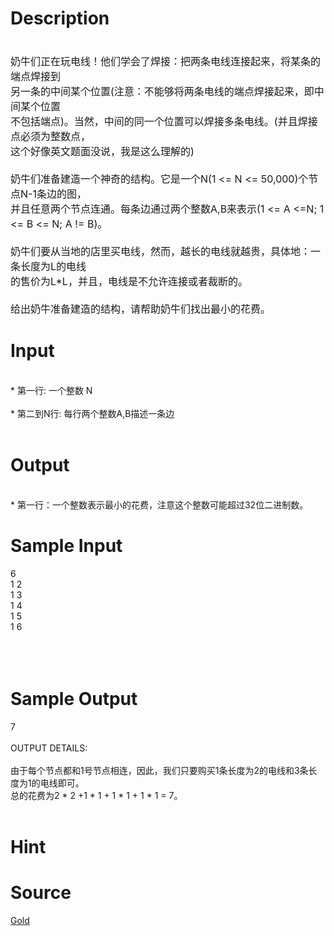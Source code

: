 
# Description

<div class="content"><p><span style="font-size: medium"><br/>
奶牛们正在玩电线！他们学会了焊接：把两条电线连接起来，将某条的端点焊接到<br/>
另一条的中间某个位置(注意：不能够将两条电线的端点焊接起来，即中间某个位置<br/>
不包括端点)。当然，中间的同一个位置可以焊接多条电线。(并且焊接点必须为整数点，<br/>
这个好像英文题面没说，我是这么理解的)<br/>
<br/>
奶牛们准备建造一个神奇的结构。它是一个N(1 &lt;= N &lt;= 50,000)个节点N-1条边的图，<br/>
并且任意两个节点连通。每条边通过两个整数A,B来表示(1 &lt;= A &lt;=N; 1 &lt;= B &lt;= N; A != B)。<br/>
<br/>
奶牛们要从当地的店里买电线，然而，越长的电线就越贵，具体地：一条长度为L的电线<br/>
的售价为L*L，并且，电线是不允许连接或者裁断的。<br/>
<br/>
给出奶牛准备建造的结构，请帮助奶牛们找出最小的花费。<br/>
</span></p></div>

# Input

<div class="content"><p><br/>
* 第一行: 一个整数 N<br/>
<br/>
* 第二到N行: 每行两个整数A,B描述一条边<br/>
<br/>
</p></div>

# Output

<div class="content"><p><br/>
* 第一行：一个整数表示最小的花费，注意这个整数可能超过32位二进制数。<br/>
</p></div>

# Sample Input

<div class="content"><span class="sampledata">6<br/>
1 2<br/>
1 3<br/>
1 4<br/>
1 5<br/>
1 6<br/>
<br/>
<br/>
<br/>
</span></div>

# Sample Output

<div class="content"><span class="sampledata">7<br/>
<br/>
OUTPUT DETAILS:<br/>
<br/>
由于每个节点都和1号节点相连，因此，我们只要购买1条长度为2的电线和3条长度为1的电线即可。<br/>
总的花费为2 * 2 +1 * 1 + 1 * 1 + 1 * 1 = 7。<br/>
<br/>
</span></div>

# Hint

<div class="content"><p></p></div>

# Source

<div class="content"><p><a href="problemset.php?search=Gold">Gold</a></p></div>

